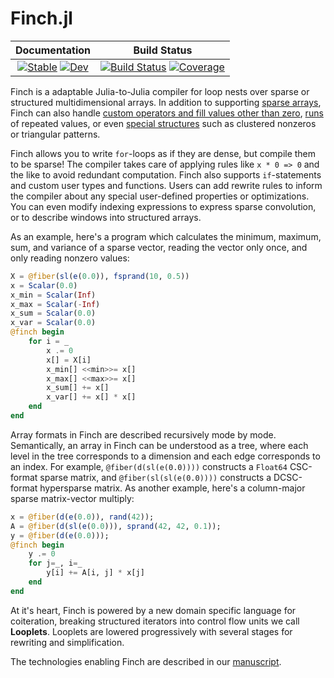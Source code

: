 # Finch.jl

| **Documentation**                                                               | **Build Status**                                                                                |
|:-------------------------------------------------------------------------------:|:-----------------------------------------------------------------------------------------------:|
| [![Stable](https://img.shields.io/badge/docs-stable-blue.svg)](https://willow-ahrens.github.io/Finch.jl/stable) [![Dev](https://img.shields.io/badge/docs-dev-blue.svg)](https://willow-ahrens.github.io/Finch.jl/dev) | [![Build Status](https://github.com/willow-ahrens/Finch.jl/actions/workflows/CI.yml/badge.svg?branch=main)](https://github.com/willow-ahrens/Finch.jl/actions/workflows/CI.yml?query=branch%3Amain) [![Coverage](https://codecov.io/gh/willow-ahrens/Finch.jl/branch/main/graph/badge.svg)](https://codecov.io/gh/willow-ahrens/Finch.jl) |

Finch is a adaptable Julia-to-Julia compiler for loop nests over sparse or structured
multidimensional arrays. In addition to supporting [sparse
arrays](https://en.wikipedia.org/wiki/Sparse_matrix), Finch can also handle
[custom operators and fill values other than zero](https://en.wikipedia.org/wiki/GraphBLAS),
[runs](https://en.wikipedia.org/wiki/Run-length_encoding) of repeated values, or
even [special
structures](https://en.wikipedia.org/wiki/Sparse_matrix#Special_structure) such
as clustered nonzeros or triangular patterns.

Finch allows you to write `for`-loops as if they are dense, but compile them to be
sparse! The compiler takes care of applying rules like `x * 0 => 0` and the like
to avoid redundant computation.  Finch also supports `if`-statements and custom
user types and functions.  Users can add rewrite rules to inform the compiler
about any special user-defined properties or optimizations.  You can even modify
indexing expressions to express sparse convolution, or to describe windows into
structured arrays.

As an example, here's a program which calculates the minimum, maximum, sum, and
variance of a sparse vector, reading the vector only once, and only reading
nonzero values:

```julia
X = @fiber(sl(e(0.0)), fsprand(10, 0.5))
x = Scalar(0.0)
x_min = Scalar(Inf)
x_max = Scalar(-Inf)
x_sum = Scalar(0.0)
x_var = Scalar(0.0)
@finch begin
    for i = _
        x .= 0
        x[] = X[i]
        x_min[] <<min>>= x[]
        x_max[] <<max>>= x[]
        x_sum[] += x[]
        x_var[] += x[] * x[]
    end
end
```

Array formats in Finch are described recursively mode by mode.  Semantically, an
array in Finch can be understood as a tree, where each level in the tree
corresponds to a dimension and each edge corresponds to an index. For example,
`@fiber(d(sl(e(0.0))))` constructs a `Float64` CSC-format sparse matrix, and 
`@fiber(sl(sl(e(0.0))))` constructs a DCSC-format hypersparse matrix. As another
example, here's a column-major sparse matrix-vector multiply:

```julia
x = @fiber(d(e(0.0)), rand(42));
A = @fiber(d(sl(e(0.0))), sprand(42, 42, 0.1));
y = @fiber(d(e(0.0)));
@finch begin
    y .= 0
    for j=_, i=_
        y[i] += A[i, j] * x[j]
    end
end
```

At it's heart, Finch is powered by a new domain specific language for
coiteration, breaking structured iterators into control flow units we call
**Looplets**. Looplets are lowered progressively with
several stages for rewriting and simplification.

The technologies enabling Finch are described in our [manuscript](https://arxiv.org/abs/2209.05250).
